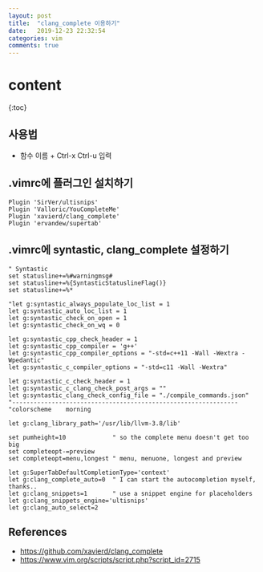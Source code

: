 ```yaml
---
layout: post
title:  "clang_complete 이용하기"
date:   2019-12-23 22:32:54
categories: vim
comments: true
---
```

# content
{:toc}

## 사용법
  - 함수 이름 + Ctrl-x Ctrl-u 입력

## .vimrc에 플러그인 설치하기

    Plugin 'SirVer/ultisnips'
    Plugin 'Valloric/YouCompleteMe'
    Plugin 'xavierd/clang_complete'
    Plugin 'ervandew/supertab'

## .vimrc에 syntastic, clang_complete 설정하기

    " Syntastic
    set statusline+=%#warningmsg#
    set statusline+=%{SyntasticStatuslineFlag()}
    set statusline+=%*

    "let g:syntastic_always_populate_loc_list = 1
    let g:syntastic_auto_loc_list = 1
    let g:syntastic_check_on_open = 1
    let g:syntastic_check_on_wq = 0

    let g:syntastic_cpp_check_header = 1
    let g:syntastic_cpp_compiler = 'g++'
    let g:syntastic_cpp_compiler_options = "-std=c++11 -Wall -Wextra -Wpedantic"
    let g:syntastic_c_compiler_options = "-std=c11 -Wall -Wextra"

    let g:syntastic_c_check_header = 1
    let g:syntastic_c_clang_check_post_args = ""
    let g:syntastic_clang_check_config_file = "./compile_commands.json"
    "---------------------------------------------------------------
    "colorscheme	morning

    let g:clang_library_path='/usr/lib/llvm-3.8/lib'

    set pumheight=10             " so the complete menu doesn't get too big
    set completeopt-=preview
    set completeopt=menu,longest " menu, menuone, longest and preview

    let g:SuperTabDefaultCompletionType='context'
    let g:clang_complete_auto=0  " I can start the autocompletion myself, thanks..
    let g:clang_snippets=1       " use a snippet engine for placeholders
    let g:clang_snippets_engine='ultisnips'
    let g:clang_auto_select=2  

## References
  - https://github.com/xavierd/clang_complete
  - https://www.vim.org/scripts/script.php?script_id=2715

